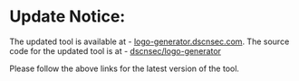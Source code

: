 # Update Notice:

The updated tool is available at - [logo-generator.dscnsec.com](https://logo-generator.dscnsec.com). The source code for the updated tool is at - [dscnsec/logo-generator](https://github.com/dscnsec/logo-generator)

Please follow the above links for the latest version of the tool.

